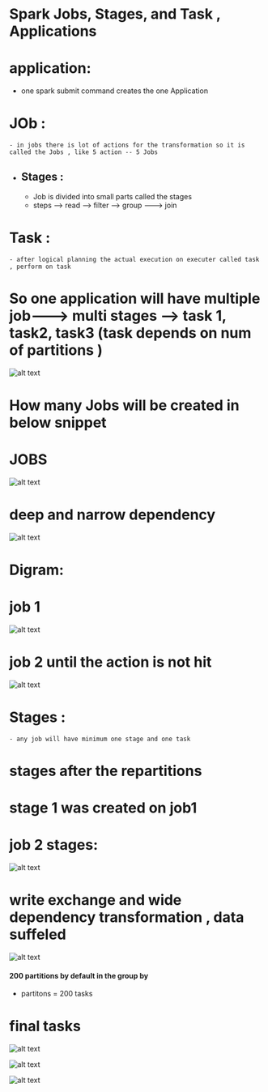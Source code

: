 # Spark Jobs, Stages, and Task , Applications

# application: 
- one spark submit command creates the one Application 

# JOb : 
    - in jobs there is lot of actions for the transformation so it is called the Jobs , like 5 action -- 5 Jobs

- ## Stages : 
    - Job is divided into small parts called the stages 
    - steps --> read --> filter --> group ---> join

# Task : 
    - after logical planning the actual execution on executer called task , perform on task 

# So one application will have multiple  job---> multi stages --> task 1, task2, task3 (task depends on num of partitions )

![alt text](image-34.png)


# How many Jobs will be created in below snippet 
 # JOBS 
 ![alt text](image-35.png)

# deep and narrow dependency 
 ![alt text](image-36.png)

# Digram: 

# job 1
![alt text](image-37.png)

# job 2 until the action is not hit
![alt text](image-38.png)


# Stages : 
    - any job will have minimum one stage and one task 

# stages after the repartitions 

# stage 1 was created on job1 
# job 2 stages: 

![alt text](image-39.png)

# write exchange and wide dependency transformation , data suffeled 
![alt text](image-40.png)

#### 200 partitions by default in the group by 

- partitons = 200 tasks 

# final tasks
![alt text](image-42.png)

![alt text](image-43.png)


![alt text](image-44.png)